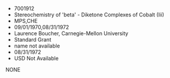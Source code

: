 * 7001912
* Stereochemistry of 'beta' - Diketone Complexes of Cobalt    (Iii)
* MPS,CHE
* 09/01/1970,08/31/1972
* Laurence Boucher, Carnegie-Mellon University
* Standard Grant
*   name not available
* 08/31/1972
* USD Not Available

NONE
